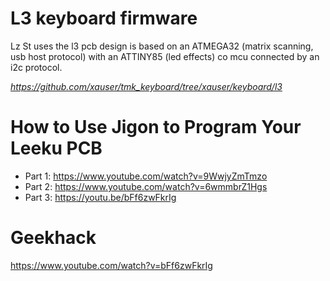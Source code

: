 
# L3 keyboard firmware
Lz St uses the l3 pcb design is based on an ATMEGA32 (matrix scanning, usb host protocol) with an ATTINY85 (led effects) co mcu connected by an i2c protocol.

_https://github.com/xauser/tmk_keyboard/tree/xauser/keyboard/l3_

# How to Use Jigon to Program Your Leeku PCB

* Part 1: https://www.youtube.com/watch?v=9WwjyZmTmzo
* Part 2: https://www.youtube.com/watch?v=6wmmbrZ1Hgs
* Part 3: https://youtu.be/bFf6zwFkrIg

# Geekhack

https://www.youtube.com/watch?v=bFf6zwFkrIg

